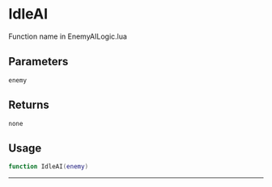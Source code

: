 # IdleAI
Function name in EnemyAILogic.lua
## Parameters
`enemy`
## Returns
`none`
## Usage
```lua
function IdleAI(enemy)
```
---

